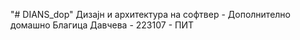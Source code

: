 "# DIANS_dop" 
Дизајн и архитектура на софтвер - Дополнително домашно
Благица Давчева - 223107 - ПИТ
